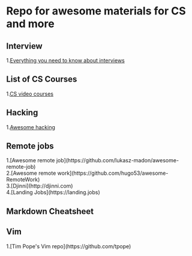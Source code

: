 <h1>Repo for awesome materials for CS and more</h1>


<h2>Interview</h2>

1.[Everything you need to know about interviews](https://github.com/kdn251/interviews)


<h2>List of CS Courses</h2>

1.[CS video courses](https://github.com/Developer-Y/cs-video-courses)

<h2>Hacking</h2>

1.[Awesome hacking](https://github.com/Hack-with-Github/Awesome-Hacking)

<h2>Remote jobs</h2>
1.[Awesome remote job](https://github.com/lukasz-madon/awesome-remote-job)<br/>
2.[Awesome remote work](https://github.com/hugo53/awesome-RemoteWork)<br/>
3.[Djinni](http://djinni.com)<br/>
4.[Landing Jobs](https://landing.jobs)<br/>

<h2>Markdown Cheatsheet</h2>


<h2>Vim</h2>
1.[Tim Pope's Vim repo](https://github.com/tpope)
